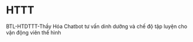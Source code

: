 # HTTT
BTL-HTDTTT-Thầy Hóa
Chatbot tư vấn dinh dưỡng và chế độ tập luyện cho vận động viên thể hình
